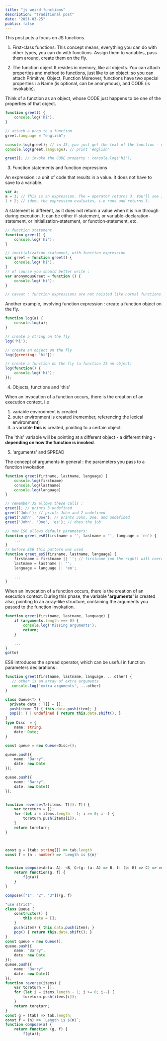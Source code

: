 ```yaml
---
title: "js weird functions"
description: "traditional post"
date: "2021-03-25"
public: false
---
```


This post puts a focus on JS functions.

1. First-class functions: 
This concept means, everything you can do with other types, you can do with functions. Assign them to variables, pass them around, create them on the fly.

2. The function object
It resides in memory, like all objects.
You can attach properties and method to functions, just like to an object: so you can attach Primitive, Object, Function
Moreover, functions have two special properties : a Name (is optional, can be anonymous), and CODE (is invokable).

Think of a function as an object, whose CODE just happens to be one of the properties of that object.

```javascript
function greet() {
    console.log('hi');
}

// attach a prop to a function
greet.language = "english";

console.log(greet); // in JS, you just get the text of the function - not really useful in this case !
console.log(greet.language); // print 'english'

greet(); // invoke the CODE property : console.log('hi');

```

3. Function statements and function expressions

An expression : a unit of code that results in a value. It does not have to save to a variable.

```javascript
var a;
a = 3; // This is an expression. The = operator returns 3. You'll see 3 after typing this line in the browser dev tools.
1 + 2; // idem, the expression evaluates, i.e runs and returns 3.
```

A statement is different, as it does not return a value when it is run through during execution. 
It can be either if-statement, or variable-declaration-statement, or initialization-statement, or function-statement, etc.

```javascript
// function statement
function greet() {
    console.log('hi');
}

// innitialization-statement, with function expression
var greet = function greet() {
    console.log('hi');
}
// of course you should better write : 
var anonymousGreet = function () {
    console.log('hi');
}

// caveat : function expressions are not hoisted like normal functions. Lexical order matters here.
```

Another example, involving function expression : create a function object on the fly.

```javascript
function log(a) {
    console.log(a);
}

// create a string on the fly
log('hi');

// create an object on the fly
log({greeting: 'hi'});

// create a function on the fly (a function IS an object)
log(function() {
    console.log('hi');
});
```

4. Objects, functions and 'this'

When an invocation of a function occurs, there is the creation of an execution context.
i.e 
1. variable environment is created
2. outer environment is created (remember, referencing the lexical environment)
3. a variable **this** is created, pointing to a certain object.

The 'this' variable will be pointing at a different object - a different thing - **depending on how the function is invoked**.

5. 'arguments' and SPREAD

The concept of arguments in general : the parameters you pass to a function invokation.

```javascript
function greet(firtname, lastname, language) {
    console.log(firstname)
    console.log(lastname)
    console.log(language)
}

// remember JS allows these calls :
greet(); // prints 3 undefined
greet('John'); // prints John and 2 undefined
greet('John', 'Doe'); // prints John, Doe, and undefined
greet('John', 'Doe', 'es'); // does the job

// now ES6 allows default parameters:
function greet_es6(firstname = '', lastname = '', language = 'en') {
    ...
}
// before ES6 this pattern was used
function greet_es5(firsname, lastname, language) {
    firstname = firstname || ''; // firstname (on the right) will coerce to false if not passed as argument;
    lastname = lastname || '';
    language = language || 'en';

    ...
}

```

When an invocation of a function occurs, there is the creation of an execution context.
During this phase, the variable **'arguments'** is created also, pointing to an array-like structure, containing the arguments you passed to the function invokation.

```javascript
function greet(firstname, lastname, language) {
    if (arguments.length === 0) {
        console.log('Missing arguments');
        return;
    }

    ...
}
go(to)
```

ES6 introduces the spread operator, which can be useful in function parameters declarations :

```javascript
function greet(firstname, lastname, language, ...other) {
   // other is an array of extra arguments 
   console.log('extra arguments', ...other)
}
```

```typescript
class Queue<T> {
  private data : T[] = [];
  push(item: T) { this.data.push(item); }
  pop(): T | undefined { return this.data.shift(); }
}
type Disc  = {
    name: string;
    date: Date;
} 

const queue = new Queue<Disc>();

queue.push({
    name: "Barry",
    date: new Date
});

queue.push({
    name: "Barry",
    date: new Date()
});


function reverse<T>(items: T[]): T[] {
    var toreturn = [];
    for (let i = items.length - 1; i >= 0; i--) {
        toreturn.push(items[i]);
    }
    return toreturn;
}



const g = (tab: string[]) => tab.length
const f = (n : number) => `Length is ${n}`


function compose<A>(a: A): <B, C>(g: (a: A) => B, f: (b: B) => C) => void {
    return function(g, f) {
        f(g(a))
    }
}

compose(["1", "2", "3"])(g, f)
```


```typescript
"use strict";
class Queue {
    constructor() {
        this.data = [];
    }
    push(item) { this.data.push(item); }
    pop() { return this.data.shift(); }
}
const queue = new Queue();
queue.push({
    name: "Barry",
    date: new Date
});
queue.push({
    name: "Barry",
    date: new Date()
});
function reverse(items) {
    var toreturn = [];
    for (let i = items.length - 1; i >= 0; i--) {
        toreturn.push(items[i]);
    }
    return toreturn;
}
const g = (tab) => tab.length;
const f = (n) => `Length is ${n}`;
function compose(a) {
    return function (g, f) {
        f(g(a));
